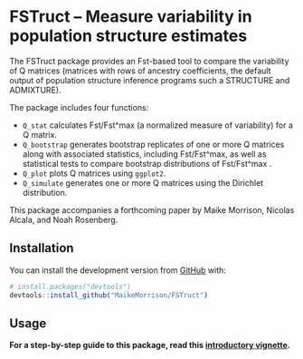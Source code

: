 
<!-- README.md is generated from README.Rmd. Please edit that file -->

# FSTruct – Measure variability in population structure estimates

<!-- badges: start -->

<!-- badges: end -->

The FSTruct package provides an Fst-based tool to compare the
variability of Q matrices (matrices with rows of ancestry coefficients,
the default output of population structure inference programs such a
STRUCTURE and ADMIXTURE).

The package includes four functions:

  - `Q_stat` calculates Fst/Fst^max (a normalized measure of
    variability) for a Q matrix.
  - `Q_bootstrap` generates bootstrap replicates of one or more Q
    matrices along with associated statistics, including Fst/Fst^max, as
    well as statistical tests to compare bootstrap distributions of
    Fst/Fst^max .
  - `Q_plot` plots Q matrices using `ggplot2`.
  - `Q_simulate` generates one or more Q matrices using the Dirichlet
    distribution.

This package accompanies a forthcoming paper by Maike Morrison, Nicolas
Alcala, and Noah Rosenberg.

## Installation

<!-- You can install the released version of FSTruct from [CRAN](https://CRAN.R-project.org) with: -->

<!-- ``` r -->

<!-- install.packages("FSTruct") -->

<!-- ``` -->

You can install the development version from
[GitHub](https://github.com/) with:

``` r
# install.packages("devtools")
devtools::install_github("MaikeMorrison/FSTruct")
```

## Usage

**For a step-by-step guide to this package, read this [introductory
vignette](https://maikemorrison.com/files/fstruct-intro).**

<!-- ## Example -->

<!-- This is a basic example which shows you how to solve a common problem: -->

<!-- ```{r example} -->

<!-- library(fstruct) -->

<!-- ## basic example code -->

<!-- ``` -->

<!-- What is special about using `README.Rmd` instead of just `README.md`? You can include R chunks like so: -->

<!-- ```{r cars} -->

<!-- summary(cars) -->

<!-- ``` -->

<!-- You'll still need to render `README.Rmd` regularly, to keep `README.md` up-to-date. `devtools::build_readme()` is handy for this. You could also use GitHub Actions to re-render `README.Rmd` every time you push. An example workflow can be found here: <https://github.com/r-lib/actions/tree/master/examples>. -->

<!-- You can also embed plots, for example: -->

<!-- ```{r pressure, echo = FALSE} -->

<!-- plot(pressure) -->

<!-- ``` -->

<!-- In that case, don't forget to commit and push the resulting figure files, so they display on GitHub and CRAN. -->
